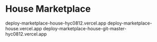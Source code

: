 # House Marketplace

deploy-marketplace-house-hyc0812.vercel.app
deploy-marketplace-house.vercel.app
deploy-marketplace-house-git-master-hyc0812.vercel.app
